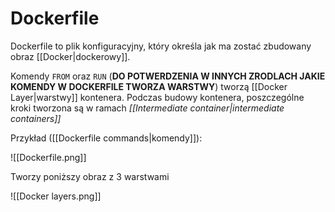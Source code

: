 # Dockerfile
Dockerfile to plik konfiguracyjny, który określa jak ma zostać zbudowany obraz [[Docker|dockerowy]].

Komendy `FROM` oraz `RUN` (**DO POTWERDZENIA W INNYCH ZRODLACH JAKIE KOMENDY W DOCKERFILE TWORZA WARSTWY**) tworzą [[Docker Layer|warstwy]] kontenera. Podczas budowy kontenera, poszczególne kroki tworzona są w ramach *[[Intermediate container|intermediate containers]]*

Przykład ([[Dockerfile commands|komendy]]):

![[Dockerfile.png]]

Tworzy poniższy obraz z 3 warstwami

![[Docker layers.png]]
